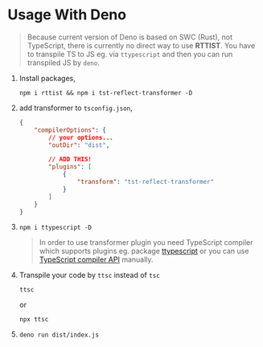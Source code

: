 # Usage With Deno

> Because current version of Deno is based on SWC (Rust), not TypeScript, there is currently no direct way to use **RTTIST**. You have to transpile TS to JS eg. via `ttypescript` and then you can run transpiled JS by `deno`.

1. Install packages,
    ```
    npm i rttist && npm i tst-reflect-transformer -D
    ```
2. add transformer to `tsconfig.json`,
    ```json
    {
        "compilerOptions": {
            // your options...
            "outDir": "dist",
    
            // ADD THIS!
            "plugins": [
                {
                    "transform": "tst-reflect-transformer"
                }
            ]
        }
    }
    ```
3. `npm i ttypescript -D`
    > In order to use transformer plugin you need TypeScript compiler which supports plugins eg. package [ttypescript](https://www.npmjs.com/package/ttypescript) or you can use [TypeScript compiler API](https://github.com/Microsoft/TypeScript/wiki/Using-the-Compiler-API) manually.
4. Transpile your code by `ttsc` instead of `tsc`
    ```
    ttsc
    ```
    or
    ```
    npx ttsc
    ```
5. `deno run dist/index.js`